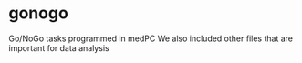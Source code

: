 # gonogo
Go/NoGo tasks programmed in medPC
We also included other files that are important for data analysis
